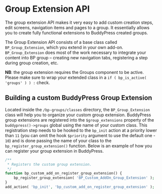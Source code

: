 # Group Extension API

The group extension API makes it very easy to add custom creation steps, edit screens, navigation items and pages to a group. It essentially allows you to create fully functional extensions to BuddyPress created groups.

The Group Extension API consists of a base class called `BP_Group_Extension`, which you extend in your own add-on. `BP_Group_Extension` does most of the work necessary to integrate your content into BP group – creating new navigation tabs, registering a step during group creation, etc.

**NB**: the group extension requires the Groups component to be active. Please make sure to wrap your extended class in a `if ( bp_is_active( 'groups' ) ) :` check.

## Building a custom BuddyPress Group Extension

Located inside the `/bp-groups/classes` directory, the `BP_Group_Extension` class will help you to organize your custom group extension. BuddyPress group extensions are registered into the `$group_extensions` property of the `buddypress()->groups` global using the name of your custom class. This registration step needs to be hooked to the `bp_init` action at a priority lower than `11` (you can omit the hook `$priority` argument to use the default one - `10`) and is done passing the name of your class to the `bp_register_group_extension()` function. Below is an example of how you can register your group extension in BuddyPress.

```php
/**
 * Registers the custom group extension.
 */
function bp_custom_add_on_register_group_extension() {
	bp_register_group_extension( 'BP_Custom_AddOn_Group_Extension' );
}
add_action( 'bp_init', 'bp_custom_add_on_register_group_extension' );
```
